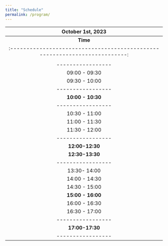 ```yaml
---
title: "Schedule"
permalink: /program/
---
```


<!--Concerning different [time zones](https://www.worldtimebuddy.com/?qm=1&lid=8,1816670,2988507,2643743&h=1816670&date=2021-6-4&sln=9-18&hf=1), please check the **same** program in: [CEST time (GMT +2)]({{ "/program-cest/"}}){: .btn .btn--success .btn--medium} or [PDT Time]({{ "/program-pdt/"}}){: .btn .btn--success .btn--medium}. -->


| **October 1st, 2023**                                      |
| :-------------------------------------------------------------------------:|
| **Time** | **Speaker**          | **Organization** |                   **Title**                                      |
| :-------------------------------------------------------------------------:|
|  |**Session One:**| |
| -----------------| -----------------|------------- | :-------------------------------------------------------------:|
| 09:00 - 09:30 | [Tomomichi Sugihara](/zhidao)  | Omron Corporation|  Model predictive control based on 3D ZMP manipulation )                                                            |
| 09:30 - 10:00    | [Sven Behnke](/behnke/) <br/> [Grzegorz Ficht](/ficht/)| University of Bonn | Direct Centroidal Control for Balanced Humanoid Locomotion |
| -----------------| -----------------|------------- | :-------------------------------------------------------------: |
|  **10:00 - 10:30** |  |**Coffee Break & Poster Session**|
| -----------------| -----------------|------------- | :-------------------------------------------------------------: |
| 10:30 - 11:00    |  [Carlos Mastalli](/carlos/) |   Heriot-Watt University| Agile and perceptive locomotion in legged robots: a top-down approach                                                             |
| 11:00 - 11:30    | [Bike Zhang](/bike/)| UC Berkely|    Learning Humanoid Locomotion with Transformers|
| 11:30 - 12:00    |  [Luis Sentis](/sentis/)|  University of Texas at Austin |  From Model-Based Whole-Body Control to Humanoid Legged Manipulation using Machine Learning|
| -----------------| -----------------|------------- | :-------------------------------------------------------------: |
| **12:00-12:30**  |           | **Summary & Panel Discussion** |                                                         |
| **12:30-13:30**  |           | **Lunch**          |  |                                                         |
| -----------------| -----------------|------------- | :-------------------------------------------------------------:|
| 13:30- 14:00    | [Maurice Fallon](/fallon/) | Oxford Robotics Institute | Sensor Fusion based Legged Robot Visual Perception, Navigation and State Estimation |
| 14:00 - 14:30    | [Alphonsus Antwi Adu-Bredu](/aab/)    |  University of Michigan     |  Exploring Kinodynamic Fabrics for Fast, Reactive Whole-Body Control of Underactuated Humanoid Robots |
| 14:30 - 15:00    | [Yan Gu](/yan/)     |Purdue University | State Estimation and Control of Underactuated Humanoid Walking on a Nonstationary Surface|
| **15:00 - 16:00**|    |  **Coffee Break & Outreach Event** | 
| 16:00 - 16:30    | [Johannes Englsberger](/johannes/)| Centroidal Angular Momentum Approximation and Control for humanoid locomotion| 
| 16:30 - 17:00    | [Serena Ivaldi](/ivaldi/)| Inria| Anticipatory Control: Using Prediction of Intended Movement for Control  |
| -----------------| -----------------|------------- | :-------------------------------------------------------------:|
| **17:00-17:30**  |           | **Summary & Panel discussion**          | 
| -----------------| -----------------|------------- | :-------------------------------------------------------------:|

